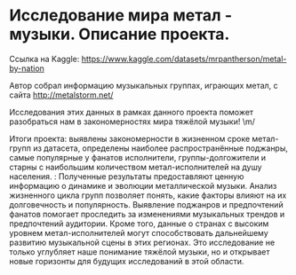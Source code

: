 # Исследование мира метал - музыки. Описание проекта.


Ссылка на Kaggle: https://www.kaggle.com/datasets/mrpantherson/metal-by-nation

Автор собрал информацию музыкальных группах, играющих метал, с сайта http://metalstorm.net/

Исследования этих данных в рамках данного проекта поможет разобраться нам в закономерностях мира тяжёлой музыки! \m/

Итоги проекта: выявлены закономерности в жизненном сроке метал-групп из датасета, определены наиболее распространённые поджанры, самые популярные у фанатов исполнители, группы-долгожители и старны с наибольшим количеством метал-исполнителей на душу населения. : Полученные результаты предоставляют ценную информацию о динамике и эволюции металлической музыки. Анализ жизненного цикла групп позволяет понять, какие факторы влияют на их долговечность и популярность. Выявление поджанров и предпочтений фанатов помогает проследить за изменениями музыкальных трендов и предпочтений аудитории. Кроме того, данные о странах с высоким уровнем метал-исполнителей могут способствовать дальнейшему развитию музыкальной сцены в этих регионах. Это исследование не только углубляет наше понимание тяжёлой музыки, но и открывает новые горизонты для будущих исследований в этой области.
